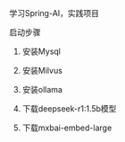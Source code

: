学习Spring-AI，实践项目

启动步骤
1. 安装Mysql

2. 安装Milvus

3. 安装ollama

4. 下载deepseek-r1:1.5b模型

5. 下载mxbai-embed-large 
